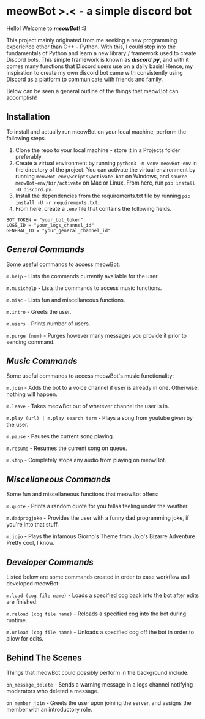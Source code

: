 # meowBot >.< - a simple discord bot

Hello! Welcome to ***meowBot***! :3

This project mainly originated from me seeking a new programming experience other than C++ - Python. 
With this, I could step into the fundamentals of Python and learn a new library / framework used to create Discord bots.
This simple framework is known as ***discord.py***, and with it comes many functions that Discord users use on a daily basis!
Hence, my inspiration to create my own discord bot came with consistently using Discord as a platform to communicate
with friends and family. 

Below can be seen a general outline of the things that meowBot can accomplish!

## **Installation**

To install and actually run meowBot on your local machine, perform the following steps.
1. Clone the repo to your local machine - store it in a Projects folder preferably.
2. Create a virtual environment by running ```python3 -m venv meowBot-env``` in the directory of the project. 
You can activate the virtual environment by running ```meowBot-env\Scripts\activate.bat``` on Windows, and ```source meowBot-env/bin/activate``` on Mac or Linux. From here, run ```pip install -U discord.py```.
3. Install the dependencies from the requirements.txt file by running ```pip install -U -r requirements.txt```. 
4. From here, create a ```.env``` file that contains the following fields. 
```
BOT_TOKEN = "your_bot_token"
LOGS_ID = "your_logs_channel_id"
GENERAL_ID = "your_general_channel_id"
```

## ***General Commands***
Some useful commands to access meowBot:

```m.help``` - Lists the commands currently available for the user.

```m.musichelp``` - Lists the commands to access music functions.

```m.misc``` - Lists fun and miscellaneous functions.

```m.intro``` - Greets the user.

```m.users``` - Prints number of users.

```m.purge (num)``` - Purges however many messages you provide it prior to sending command.

## ***Music Commands***
Some useful commands to access meowBot's music functionality:

```m.join``` - Adds the bot to a voice channel if user is already in one. Otherwise, nothing will happen.

```m.leave``` - Takes meowBot out of whatever channel the user is in.

```m.play (url) | m.play search term``` - Plays a song from youtube given by the user.

```m.pause``` - Pauses the current song playing.

```m.resume``` - Resumes the current song on queue.

```m.stop``` - Completely stops any audio from playing on meowBot.

## ***Miscellaneous Commands***
Some fun and miscellaneous functions that meowBot offers:

```m.quote``` - Prints a random quote for you fellas feeling under the weather.

```m.dadprogjoke``` - Provides the user with a funny dad programming joke, if you're into that stuff.

```m.jojo``` - Plays the infamous Giorno's Theme from Jojo's Bizarre Adventure. Pretty cool, I know.

## ***Developer Commands***
Listed below are some commands created in order to ease workflow as I developed meowBot:

```m.load (cog file name)``` - Loads a specified cog back into the bot after edits are finished.

```m.reload (cog file name)``` - Reloads a specified cog into the bot during runtime.

```m.unload (cog file name)``` - Unloads a specified cog off the bot in order to allow for edits.

## **Behind The Scenes**
Things that meowBot could possibly perform in the background include:

```on_message_delete``` - Sends a warning message in a logs channel notifying moderators who deleted a message.

```on_member_join``` - Greets the user upon joining the server, and assigns the member with an introductory role.